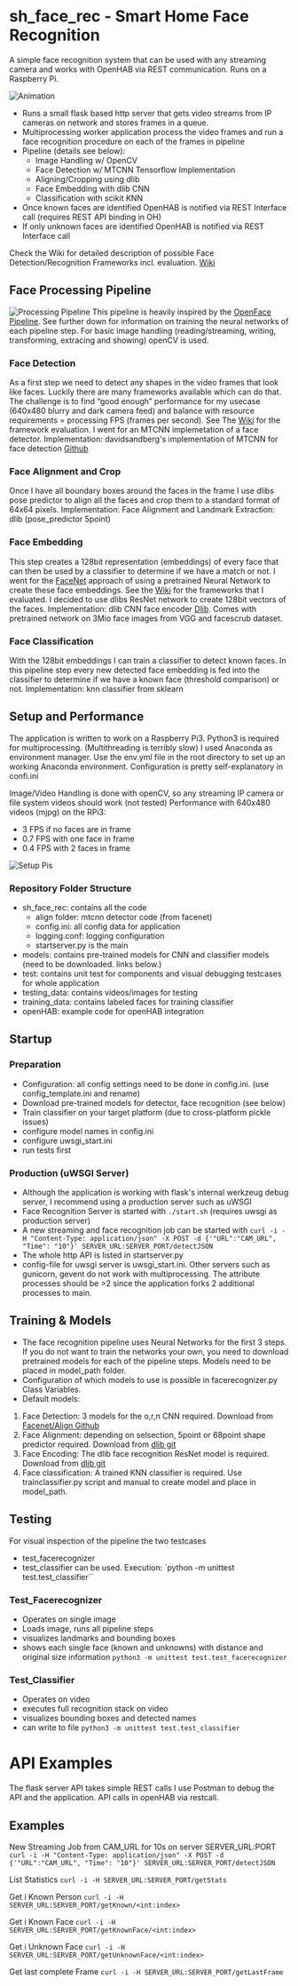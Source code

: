# sh_face_rec - Smart Home Face Recognition
A simple face recognition system that can be used with any streaming camera and works with OpenHAB via REST communication. Runs on a Raspberry Pi.

![Animation](doc/images/animated_face_rec.gif?raw=true)
- Runs a small flask based http server that gets video streams from IP cameras on network and stores frames in a queue.
- Multiprocessing worker application process the video frames and run a face recognition procedure on each of the frames in pipeline
- Pipeline (details see below): 
    - Image Handling w/ OpenCV
    - Face Detection w/ MTCNN Tensorflow Implementation
    - Aligning/Cropping using dlib 
    - Face Embedding with dlib CNN 
    - Classification with scikit KNN 
- Once known faces are identified OpenHAB is notified via REST Interface call (requires REST API binding in OH)
- If only unknown faces are identified OpenHAB is notified via REST Interface call

Check the Wiki for detailed description of possible Face Detection/Recognition Frameworks incl. evaluation.
[Wiki](https://github.com/kaschmo/sh_face_rec/wiki/Framework-comparison)

## Face Processing Pipeline
![Processing Pipeline](doc/images/pipeline.png?raw=true)
This pipeline is heavily inspired by the [OpenFace Pipeline](https://github.com/cmusatyalab/openface).
See further down for information on training the neural networks of each pipeline step.
For basic image handling (reading/streaming, writing, transforming, extracing and showing) openCV is used.

### Face Detection
As a first step we need to detect any shapes in the video frames that look like faces. Luckily there are many frameworks available which can do that. The challenge is to find “good enough” performance for my usecase (640x480 blurry and dark camera feed) and balance with resource requirements = processing FPS (frames per second). See The [Wiki](https://github.com/kaschmo/sh_face_rec/wiki/Framework-comparison) for the framework evaluation. I went for an MTCNN implemetation of a face detector.
Implementation: davidsandberg's implementation of MTCNN for face detection [Github](https://github.com/davidsandberg/facenet/tree/master/src/align)


### Face Alignment and Crop
Once I have all boundary boxes around the faces in the frame I use dlibs pose predictor to align all the faces and crop them to a standard format of 64x64 pixels.
Implementation: Face Alignment and Landmark Extraction: dlib (pose_predictor 5point)

### Face Embedding
This step creates a 128bit representation (embeddings) of every face that can then be used by a classifier to determine if we have a match or not. I went for the [FaceNet](https://arxiv.org/abs/1503.03832) approach of using a pretrained Neural Network to create these face embeddings. 
See the [Wiki](https://github.com/kaschmo/sh_face_rec/wiki/Framework-comparison) for the frameworks that I evaluated.
I decided to use dlibs ResNet network to create 128bit vectors of the faces.
Implementation: dlib CNN face encoder [Dlib](http://dlib.net/cnn_face_detector.py.html). Comes with pretrained network on 3Mio face images from VGG and facescrub dataset.

### Face Classification
With the 128bit embeddings I can train a classifier to detect known faces. In this pipeline step every new detected face embedding is fed into the classifier to determine if we have a known face (threshold comparison) or not.
Implementation: knn classifier from sklearn

## Setup and Performance
The application is written to work on a Raspberry Pi3.
Python3 is required for multiprocessing. (Multithreading is terribly slow)
I used Anaconda as environment manager. Use the env.yml file in the root directory to set up an working Anaconda environment.
Configuration is pretty self-explanatory in confi.ini

Image/Video Handling is done with openCV, so any streaming IP camera or file system videos should work (not tested)
Performance with 640x480 videos (mjpg) on the RPi3:
- 3 FPS if no faces are in frame 
- 0.7 FPS with one face in frame
- 0.4 FPS with 2 faces in frame

![Setup Pis](doc/images/setup.png?raw=true)


### Repository Folder Structure
- sh_face_rec: contains all the code
    - align folder: mtcnn detector code (from facenet)
    - config.ini: all config data for application
    - logging.conf: logging configuration
    - startserver.py is the main
- models: contains pre-trained models for CNN and classifier models (need to be downloaded. links below.)
- test: contains unit test for components and visual debugging testcases for whole application
- testing_data: contains videos/images for testing
- training_data: contains labeled faces for training classifier
- openHAB: example code for openHAB integration

## Startup
### Preparation
- Configuration: all config settings need to be done in config.ini. (use config_template.ini and rename)
- Download pre-trained models for detector, face recognition (see below)
- Train classifier on your target platform (due to cross-platform pickle issues)
- configure model names in config.ini
- configure uwsgi_start.ini
- run tests first

### Production (uWSGI Server)
- Although the application is working with flask's internal werkzeug debug server, I recommend using a production server such as uWSGI
- Face Recognition Server is started with 
`./start.sh` (requires uwsgi as production server)
- A new streaming and face recognition job can be started with
`curl -i -H "Content-Type: application/json" -X POST -d {'"URL":"CAM_URL", "Time": "10"}' SERVER_URL:SERVER_PORT/detectJSON`
- The whole http API is listed in startserver.py
- config-file for uwsgi server is uwsgi_start.ini. Other servers such as gunicorn, gevent do not work with multiprocessing. The attribute processes should be >2 since the application forks 2 additional processes to main.


## Training & Models
- The face recognition pipeline uses Neural Networks for the first 3 steps. If you do not want to train the networks your own, you need to download pretrained models for each of the pipeline steps. Models need to be placed in model_path folder.
- Configuration of which models to use is possible in facerecognizer.py Class Variables. 
- Default models: 
1. Face Detection: 3 models for the o,r,n CNN required. Download from [Facenet/Align Github](https://github.com/davidsandberg/facenet/tree/master/src/align)
2. Face Alignment: depending on selsection, 5point or 68point shape predictor required. Download from [dlib git](https://github.com/davisking/dlib-models)
3. Face Encoding: The dlib face recognition ResNet model is required. Download from [dlib git](https://github.com/davisking/dlib-models)
4. Face classification: A trained KNN classifier is required. Use trainclassifier.py script and manual to create model and place in model_path.

## Testing
For visual inspection of the pipeline the two testcases
- test_facerecognizer 
- test_classifier can be used.
Execution: `python -m unittest test.test_classifier``

### Test_Facerecognizer
- Operates on single image
- Loads image, runs all pipeline steps
- visualizes landmarks and bounding boxes
- shows each single face (known and unknowns) with distance and original size information
`python3 -m unittest test.test_facerecognizer`

### Test_Classifier
- Operates on video
- executes full recognition stack on video
- visualizes bounding boxes and detected names
- can write to file
`python3 -m unittest test.test_classifier`

# API Examples
The flask server API takes simple REST calls
I use Postman to debug the API and the application.
API calls in openHAB via restcall.

## Examples
New Streaming Job from CAM_URL for 10s on server SERVER_URL:PORT
`curl -i -H "Content-Type: application/json" -X POST -d {'"URL":"CAM_URL", "Time": "10"}' SERVER_URL:SERVER_PORT/detectJSON`

List Statistics 
`curl -i -H SERVER_URL:SERVER_PORT/getStats`

Get i Known Person
`curl -i -H SERVER_URL:SERVER_PORT/getKnown/<int:index>`

Get i Known Face
`curl -i -H SERVER_URL:SERVER_PORT/getKnownFace/<int:index>`

Get i Unknown Face
`curl -i -H SERVER_URL:SERVER_PORT/getUnknownFace/<int:index>`

Get last complete Frame
`curl -i -H SERVER_URL:SERVER_PORT/getLastFrame`